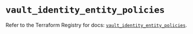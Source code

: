 # `vault_identity_entity_policies`

Refer to the Terraform Registry for docs: [`vault_identity_entity_policies`](https://registry.terraform.io/providers/hashicorp/vault/3.23.0/docs/resources/identity_entity_policies).
